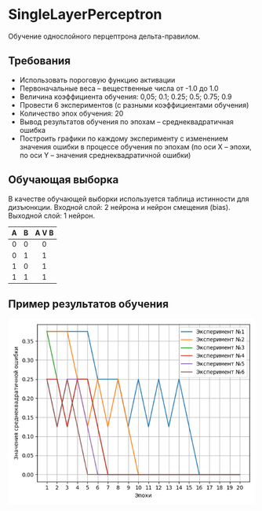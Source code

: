 # SingleLayerPerceptron
Обучение однослойного перцептрона дельта-правилом.

## Требования

- Использовать пороговую функцию активации
- Первоначальные веса – вещественные числа от -1.0 до 1.0
- Величина коэффициента обучения: 0,05; 0.1; 0.25; 0.5; 0.75; 0.9
- Провести 6 экспериментов (с разными коэффициентами обучения)
- Количество эпох обучения: 20
- Вывод результатов обучения по эпохам – среднеквадратичная ошибка
- Построить графики по каждому эксперименту с изменением значения ошибки в процессе обучения по эпохам (по оси X – эпохи, по оси Y – значения среднеквадратичной ошибки)

## Обучающая выборка

В качестве обучающей выборки используется таблица истинности для дизъюнкции.
Входной слой: 2 нейрона и нейрон смещения (bias).
Выходной слой: 1 нейрон.

| A | B | A V B |
| :---: | :---: | :---: |
| 0 | 0 | 0 |
| 0 | 1 | 1 |
| 1 | 0 | 1 |
| 1 | 1 | 1 |

## Пример результатов обучения

![Пример графика, отражающего результаты обучения.](https://github.com/roman656/SingleLayerPerceptron/blob/main/result.png)
